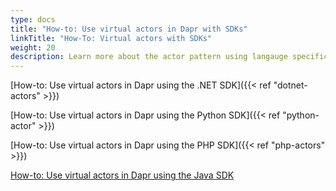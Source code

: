 ```yaml
---
type: docs
title: "How-to: Use virtual actors in Dapr with SDKs"
linkTitle: "How-To: Virtual actors with SDKs"
weight: 20
description: Learn more about the actor pattern using langauge specific SDKs
---
```


[How-to: Use virtual actors in Dapr using the .NET SDK]({{< ref "dotnet-actors" >}}) 

[How-to: Use virtual actors in Dapr using the Python SDK]({{< ref "python-actor" >}}) 

[How-to: Use virtual actors in Dapr using the PHP SDK]({{< ref "php-actors" >}}) 

[How-to: Use virtual actors in Dapr using the Java SDK](https://github.com/dapr/java-sdk/tree/master/examples/src/main/java/io/dapr/examples/actors) 
